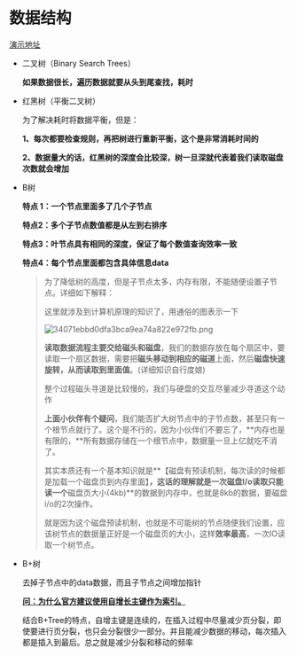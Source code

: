 # 数据结构

[演示地址](https://www.cs.usfca.edu/~galles/visualization/Algorithms.html)

- 二叉树（Binary Search Trees）

  **如果数据很长，遍历数据就要从头到尾查找，耗时**

- 红黑树（平衡二叉树）

  为了解决耗时将数据平衡，但是：

  **1、每次都要检查规则，再把树进行重新平衡，这个是非常消耗时间的**

  **2、数据量大的话，红黑树的深度会比较深，树一旦深就代表着我们读取磁盘次数就会增加**

- B树

  **特点 1：一个节点里面多了几个子节点**

  **特点2：多个子节点数值都是从左到右排序**

  **特点3：叶节点具有相同的深度，保证了每个数值查询效率一致**

  **特点4：每个节点里面都包含具体信息data**

  > 为了降低树的高度，但是子节点太多，内存有限，不能随便设置子节点。详细如下解释：
  >
  > 这里就涉及到计算机原理的知识了，用通俗的图表示一下
  >
  >  
  >
  >   ![34071ebbd0dfa3bca9ea74a822e972fb.png](https://img-blog.csdnimg.cn/img_convert/34071ebbd0dfa3bca9ea74a822e972fb.png) 
  >
  > **读取数据流程主要交给磁头和磁盘**，我们的数据存放在每个扇区中，要读取一个扇区数据，需要把**磁头移动到相应的磁道**上面，然后**磁盘快速旋转，从而读取到里面值**。(详细知识自行度娘)
  >
  > 整个过程磁头寻道是比较慢的，我们与硬盘的交互尽量减少寻道这个动作
  >
  > **上面小伙伴有个疑问**，我们能否扩大树节点中的子节点数，甚至只有一个根节点就行了。这个是不行的，因为小伙伴们不要忘了，**内存也是有限的，**所有数据存储在一个根节点中，数据量一旦上亿就吃不消了。
  >
  > 其实本质还有一个基本知识就是**【磁盘有预读机制，每次读的时候都是加载一个磁盘页到内存里面】**，这话的理解就是一次磁盘I/o读取只能读一个**磁盘页大小(4kb)**的数据到内存中，也就是8kb的数据，要磁盘i/o的2次操作。
  >
  > 就是因为这个磁盘预读机制，也就是不可能树的节点随便我们设置，应该树节点的数据量正好是一个磁盘页的大小，这样**效率最高**，一次IO读取一个树节点。

- B+树

  去掉子节点中的data数据，而且子节点之间增加指针

  [**问：为什么官方建议使用自增长主键作为索引。**]()

  结合B+Tree的特点，自增主键是连续的，在插入过程中尽量减少页分裂，即使要进行页分裂，也只会分裂很少一部分。并且能减少数据的移动，每次插入都是插入到最后。总之就是减少分裂和移动的频率